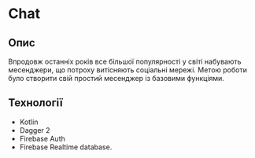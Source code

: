 # Chat
## Опис
Впродовж останніх років все більшої популярності у світі набувають месенджери, що потроху витісняють соціальні мережі. 
Метою роботи було створити свій простий месенджер із базовими функціями.

## Технології
* Kotlin
* Dagger 2
* Firebase Auth
* Firebase Realtime database.
